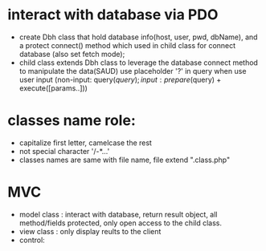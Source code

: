 # interact with database via PDO
- create Dbh class that hold database info(host, user, pwd, dbName), 
    and a protect connect() method which used in child class for connect database (also set fetch mode);
- child class extends Dbh class to leverage the database connect method to manipulate the data(SAUD)
    use placeholder '?' in query when use user input
    (non-input: query($query); input: prepare($query) + execute([params..]))


# classes name role:
- capitalize first letter, camelcase the rest
- not special character '/-*...'
- classes names are same with file name, file extend ".class.php"

# MVC 
- model class : interact with database, return result object, all method/fields protected, only open access to the child class.
- view class : only display reults to the client
- control:
